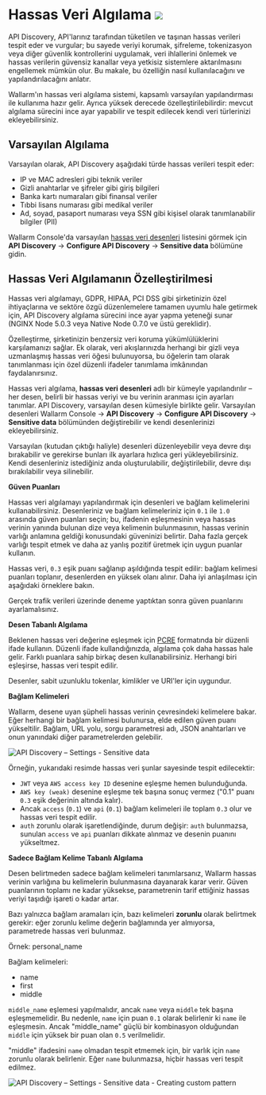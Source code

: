 # Hassas Veri Algılama <a href="../../about-wallarm/subscription-plans/#waap-and-advanced-api-security"><img src="../../images/api-security-tag.svg" style="border: none;"></a>

API Discovery, API'larınız tarafından tüketilen ve taşınan hassas verileri tespit eder ve vurgular; bu sayede veriyi korumak, şifreleme, tokenizasyon veya diğer güvenlik kontrollerini uygulamak, veri ihlallerini önlemek ve hassas verilerin güvensiz kanallar veya yetkisiz sistemlere aktarılmasını engellemek mümkün olur. Bu makale, bu özelliğin nasıl kullanılacağını ve yapılandırılacağını anlatır.

Wallarm'ın hassas veri algılama sistemi, kapsamlı varsayılan yapılandırması ile kullanıma hazır gelir. Ayrıca yüksek derecede özelleştirilebilirdir: mevcut algılama sürecini ince ayar yapabilir ve tespit edilecek kendi veri türlerinizi ekleyebilirsiniz.

## Varsayılan Algılama

Varsayılan olarak, API Discovery aşağıdaki türde hassas verileri tespit eder:

* IP ve MAC adresleri gibi teknik veriler
* Gizli anahtarlar ve şifreler gibi giriş bilgileri
* Banka kartı numaraları gibi finansal veriler
* Tıbbi lisans numarası gibi medikal veriler
* Ad, soyad, pasaport numarası veya SSN gibi kişisel olarak tanımlanabilir bilgiler (PII)

Wallarm Console'da varsayılan [hassas veri desenleri](#customizing-sensitive-data-detection) listesini görmek için **API Discovery** → **Configure API Discovery** → **Sensitive data** bölümüne gidin.

## Hassas Veri Algılamanın Özelleştirilmesi

Hassas veri algılamayı, GDPR, HIPAA, PCI DSS gibi şirketinizin özel ihtiyaçlarına ve sektöre özgü düzenlemelere tamamen uyumlu hale getirmek için, API Discovery algılama sürecini ince ayar yapma yeteneği sunar (NGINX Node 5.0.3 veya Native Node 0.7.0 ve üstü gereklidir).

Özelleştirme, şirketinizin benzersiz veri koruma yükümlülüklerini karşılamanızı sağlar. Ek olarak, veri akışlarınızda herhangi bir gizli veya uzmanlaşmış hassas veri öğesi bulunuyorsa, bu öğelerin tam olarak tanımlanması için özel düzenli ifadeler tanımlama imkânından faydalanırsınız.

Hassas veri algılama, **hassas veri desenleri** adlı bir kümeyle yapılandırılır – her desen, belirli bir hassas veriyi ve bu verinin aranması için ayarları tanımlar. API Discovery, varsayılan desen kümesiyle birlikte gelir. Varsayılan desenleri Wallarm Console → **API Discovery** → **Configure API Discovery** → **Sensitive data** bölümünden değiştirebilir ve kendi desenlerinizi ekleyebilirsiniz.

Varsayılan (kutudan çıktığı haliyle) desenleri düzenleyebilir veya devre dışı bırakabilir ve gerekirse bunları ilk ayarlara hızlıca geri yükleyebilirsiniz. Kendi desenleriniz istediğiniz anda oluşturulabilir, değiştirilebilir, devre dışı bırakılabilir veya silinebilir.

**Güven Puanları**

Hassas veri algılamayı yapılandırmak için desenleri ve bağlam kelimelerini kullanabilirsiniz. Desenleriniz ve bağlam kelimeleriniz için `0.1` ile `1.0` arasında güven puanları seçin; bu, ifadenin eşleşmesinin veya hassas verinin yanında bulunan dize veya kelimenin bulunmasının, hassas verinin varlığı anlamına geldiği konusundaki güveninizi belirtir. Daha fazla gerçek varlığı tespit etmek ve daha az yanlış pozitif üretmek için uygun puanlar kullanın.

Hassas veri, `0.3` eşik puanı sağlanıp aşıldığında tespit edilir: bağlam kelimesi puanları toplanır, desenlerden en yüksek olanı alınır. Daha iyi anlaşılması için aşağıdaki örneklere bakın.

Gerçek trafik verileri üzerinde deneme yaptıktan sonra güven puanlarını ayarlamalısınız.

**Desen Tabanlı Algılama**

Beklenen hassas veri değerine eşleşmek için [PCRE](https://www.pcre.org/) formatında bir düzenli ifade kullanın. Düzenli ifade kullandığınızda, algılama çok daha hassas hale gelir. Farklı puanlara sahip birkaç desen kullanabilirsiniz. Herhangi biri eşleşirse, hassas veri tespit edilir.

Desenler, sabit uzunluklu tokenlar, kimlikler ve URI'ler için uygundur.

**Bağlam Kelimeleri**

Wallarm, desene uyan şüpheli hassas verinin çevresindeki kelimelere bakar. Eğer herhangi bir bağlam kelimesi bulunursa, elde edilen güven puanı yükseltilir. Bağlam, URL yolu, sorgu parametresi adı, JSON anahtarları ve onun yanındaki diğer parametrelerden gelebilir.

![API Discovery – Settings - Sensitive data](../images/about-wallarm-waf/api-discovery/api-discovery-settings-sd.png)

Örneğin, yukarıdaki resimde hassas veri şunlar sayesinde tespit edilecektir:

* `JWT` veya `AWS access key ID` desenine eşleşme hemen bulunduğunda.
* `AWS key (weak)` desenine eşleşme tek başına sonuç vermez ("0.1" puanı `0.3` eşik değerinin altında kalır).
* Ancak `access` (`0.1`) ve `api` (`0.1`) bağlam kelimeleri ile toplam `0.3` olur ve hassas veri tespit edilir.
* `auth` zorunlu olarak işaretlendiğinde, durum değişir: `auth` bulunmazsa, sunulan `access` ve `api` puanları dikkate alınmaz ve desenin puanını yükseltmez.

**Sadece Bağlam Kelime Tabanlı Algılama**

Desen belirtmeden sadece bağlam kelimeleri tanımlarsanız, Wallarm hassas verinin varlığına bu kelimelerin bulunmasına dayanarak karar verir. Güven puanlarının toplamı ne kadar yüksekse, parametrenin tarif ettiğiniz hassas veriyi taşıdığı işareti o kadar artar.

Bazı yalnızca bağlam aramaları için, bazı kelimeleri **zorunlu** olarak belirtmek gerekir: eğer zorunlu kelime değerin bağlamında yer almıyorsa, parametrede hassas veri bulunmaz.

Örnek: personal_name

Bağlam kelimeleri:

* name
* first
* middle

`middle_name` eşlemesi yapılmalıdır, ancak `name` veya `middle` tek başına eşleşmemelidir. Bu nedenle, `name` için puan `0.1` olarak belirlenir ki `name` ile eşleşmesin. Ancak "middle_name" güçlü bir kombinasyon olduğundan `middle` için yüksek bir puan olan `0.5` verilmelidir.

"middle" ifadesini `name` olmadan tespit etmemek için, bir varlık için `name` zorunlu olarak belirlenir. Eğer `name` bulunmazsa, hiçbir hassas veri tespit edilmez.

![API Discovery – Settings - Sensitive data - Creating custom pattern](../images/about-wallarm-waf/api-discovery/api-discovery-settings-sd-own-pattern.png)